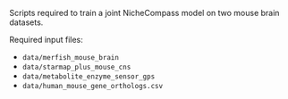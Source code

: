 Scripts required to train a joint NicheCompass model on two mouse brain datasets.

Required input files:

- `data/merfish_mouse_brain`
- `data/starmap_plus_mouse_cns`
- `data/metabolite_enzyme_sensor_gps`
- `data/human_mouse_gene_orthologs.csv`